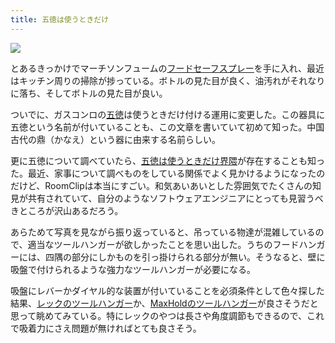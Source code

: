 ```yaml
---
title: 五徳は使うときだけ
---
```


![](/images/2020-10-05-gotoku.jpg)

とあるきっかけでマーチソンフュームの[フードセーフスプレー](https://www.amazon.co.jp/dp/B00K0KYB28)を手に入れ、最近はキッチン周りの掃除が捗っている。ボトルの見た目が良く、油汚れがそれなりに落ち、そしてボトルの見た目が良い。

ついでに、ガスコンロの[五徳](https://ja.wikipedia.org/wiki/%E4%BA%94%E5%BE%B3)は使うときだけ付ける運用に変更した。この器具に五徳という名前が付いていることも、この文章を書いていて初めて知った。中国古代の鼎（かなえ）という器に由来する名前らしい。

更に五徳について調べていたら、[五徳は使うときだけ界隈](https://roomclip.jp/tag/762071)が存在することも知った。最近、家事について調べものをしている関係でよく見かけるようになったのだけど、RoomClipは本当にすごい。和気あいあいとした雰囲気でたくさんの知見が共有されていて、自分のようなソフトウェアエンジニアにとっても見習うべきところが沢山あるだろう。

あらためて写真を見ながら振り返っていると、吊っている物達が混雑しているので、適当なツールハンガーが欲しかったことを思い出した。うちのフードハンガーには、四隅の部分にしかものを引っ掛けられる部分が無い。そうなると、壁に吸盤で付けられるような強力なツールハンガーが必要になる。

吸盤にレバーかダイヤル的な装置が付いていることを必須条件として色々探した結果、[レックのツールハンガー](https://www.amazon.co.jp/dp/B073J5NZK2)か、[MaxHoldのツールハンガー](https://www.amazon.co.jp/dp/B0768WLZNB)が良さそうだと思って眺めてみている。特にレックのやつは長さや角度調節もできるので、これで吸着力にさえ問題が無ければとても良さそう。
